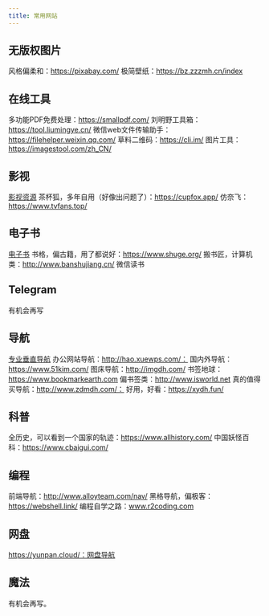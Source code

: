 ```yaml
---
title: 常用网站
---
```


## 无版权图片
风格偏柔和：https://pixabay.com/
极简壁纸：https://bz.zzzmh.cn/index
 

## 在线工具
多功能PDF免费处理：https://smallpdf.com/
刘明野工具箱：https://tool.liumingye.cn/
微信web文件传输助手：https://filehelper.weixin.qq.com/
草料二维码：https://cli.im/
图片工具：https://imagestool.com/zh_CN/

 

## 影视
[影视资源](movie.md)
茶杯狐，多年自用（好像出问题了）：https://cupfox.app/
仿奈飞：https://www.tvfans.top/

 

## 电子书
[电子书](e-book.md)
书格，偏古籍，用了都说好：https://www.shuge.org/
搬书匠，计算机类：http://www.banshujiang.cn/
微信读书

 

## Telegram
有机会再写
 

## 导航
[专业垂直导航](./nav.md)
办公网站导航：http://hao.xuewps.com/：
国内外导航：https://www.51kim.com/
图床导航：http://imgdh.com/
书签地球：https://www.bookmarkearth.com
偏书签类：http://www.isworld.net
真的值得买导航：http://www.zdmdh.com/：
好用，好看：https://xydh.fun/
 

## 科普
全历史，可以看到一个国家的轨迹：https://www.allhistory.com/
中国妖怪百科：https://www.cbaigui.com/
 

## 编程
前端导航：http://www.alloyteam.com/nav/
黑格导航，偏极客：https://webshell.link/
编程自学之路：www.r2coding.com
 

## 网盘
https://yunpan.cloud/：网盘导航
 

## 魔法
有机会再写。
 